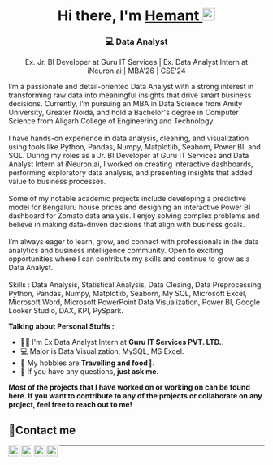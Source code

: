 <!--
**hmtsharma/hmtsharma** is a ✨ _special_ ✨ repository because its `README.md` (this file) appears on your GitHub profile.

Here are some ideas to get you started:

- 🔭 I’m currently working on ...
- 🌱 I’m currently learning ...
- 👯 I’m looking to collaborate on ...
- 🤔 I’m looking for help with ...
- 💬 Ask me about ...
- 📫 How to reach me: ...
- 😄 Pronouns: ...
- ⚡ Fun fact: ...
-->
<div align="center">
  <h1>Hi there, I'm <a href="https://sharmahmt5.wixsite.com/hemantsharma"> Hemant </a>
    <img src="https://media.giphy.com/media/hvRJCLFzcasrR4ia7z/giphy.gif" width="25px"></h1>
</div>

<div align="center">
<h3> 💻 Data Analyst </h3>

<p>Ex. Jr. BI Developer at Guru IT Services | Ex. Data Analyst Intern at iNeuron.ai | MBA'26 | CSE'24 <BR>
  <div align="left">
I’m a passionate and detail-oriented Data Analyst with a strong interest in transforming raw data into meaningful insights that drive smart business decisions. Currently, I’m pursuing an MBA in Data Science from Amity University, Greater Noida, and hold a Bachelor's degree in Computer Science from Aligarh College of Engineering and Technology.
<br>
    <BR>
I have hands-on experience in data analysis, cleaning, and visualization using tools like Python, Pandas, Numpy, Matplotlib, Seaborn, Power BI, and SQL. During my roles as a Jr. BI Developer at Guru IT Services and Data Analyst Intern at iNeuron.ai, I worked on creating interactive dashboards, performing exploratory data analysis, and presenting insights that added value to business processes.
<br>
    <BR>
Some of my notable academic projects include developing a predictive model for Bengaluru house prices and designing an interactive Power BI dashboard for Zomato data analysis. I enjoy solving complex problems and believe in making data-driven decisions that align with business goals.
<br>
    <BR>
I’m always eager to learn, grow, and connect with professionals in the data analytics and business intelligence community. Open to exciting opportunities where I can contribute my skills and continue to grow as a Data Analyst.
<br>
    <br>
Skills : Data Analysis, Statistical Analysis, Data Cleaing, Data Preprocessing, Python, Pandas, Numpy, Matplotlib, Seaborn, My SQL, Microsoft Excel, Microsoft Word, Microsoft PowerPoint Data Visualization, Power BI, Google Looker Studio, DAX, KPI, PySpark.
<br>


**Talking about Personal Stuffs :**
- 👨‍🏛 I'm Ex Data Analyst Intern at **Guru IT Services PVT. LTD.**.
- 💻 Major is Data Visualization, MySQL, MS Excel.
- 🤔 My hobbies are **Travelling and food🍕**.
- 💬 If you have any questions, **just ask me**.

**Most of the projects that I have worked on or working on can be found here. If you want to contribute to any of the projects or collaborate on any project, feel free to reach out to me!**

## 🤝Contact me  
<a target="_blank" href="https://www.linkedin.com/in/hemant-sharma-745527218/">
  <img align="left" alt="LinkdeIN" width="22px" src="https://cdn.jsdelivr.net/npm/simple-icons@v3/icons/linkedin.svg" />
</a>  <a target="_blank" href="https://www.instagram.com/hemantsharma_0.5/">
  <img align="left" alt="Instagram" width="22px" src="https://cdn.jsdelivr.net/npm/simple-icons@v3/icons/instagram.svg" /></a>  <a target="_blank" href="mailto:sharmahmt5@gmail.com"> 
  <img align="left" alt="Gmail" width="22px" src="https://cdn.jsdelivr.net/npm/simple-icons@v3/icons/gmail.svg" />
</a>  <a target="_blank" href="https://sharmahmt5.wixsite.com/hemantsharma">
  <img align="left" alt="Devto" width="22px" src="https://cdn.jsdelivr.net/npm/simple-icons@v3/icons/dev-dot-to.svg" />
</a>  
<hr>
<br>
</div>
